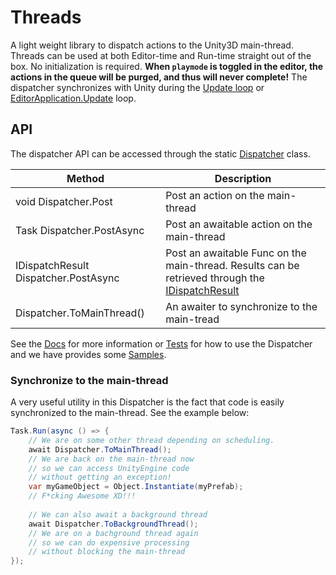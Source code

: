 # Threads

A light weight library to dispatch actions to the Unity3D main-thread.
Threads can be used at both Editor-time and Run-time straight out of the box.
No initialization is required.
**When `playmode` is toggled in the editor, the actions in the queue will be purged, and thus will never complete!**
The dispatcher synchronizes with Unity during the [Update loop](https://docs.unity3d.com/Manual/ExecutionOrder.html)
or [EditorApplication.Update](https://docs.unity3d.com/ScriptReference/EditorApplication-update.html) loop.

## API

The dispatcher API can be accessed through the static [Dispatcher](Runtime/Dispatcher.cs) class.

| Method                                  | Description                                                                                                                      |
|-----------------------------------------|----------------------------------------------------------------------------------------------------------------------------------|
| void Dispatcher.Post                    | Post an action on the main-thread                                                                                                |
| Task Dispatcher.PostAsync               | Post an awaitable action on the main-thread                                                                                      |
| IDispatchResult Dispatcher.PostAsync<T> | Post an awaitable Func<T> on the main-thread. Results can be retrieved through the [IDispatchResult](Runtime/IDispatchResult.cs) |
| Dispatcher.ToMainThread()               | An awaiter to synchronize to the main-tread                                                                                      |

See the [Docs](Documentation~) for more information or [Tests](Tests) for how to use the Dispatcher and we have provides some [Samples](Samples~/Samples.cs).

### Synchronize to the main-thread
A very useful utility in this Dispatcher is the fact that code is easily synchronized to the main-thread.
See the example below:

```csharp
Task.Run(async () => {
    // We are on some other thread depending on scheduling.
    await Dispatcher.ToMainThread();
    // We are back on the main-thread now
    // so we can access UnityEngine code 
    // without getting an exception! 
    var myGameObject = Object.Instantiate(myPrefab);
    // F*cking Awesome XD!!!
    
    // We can also await a background thread
    await Dispatcher.ToBackgroundThread();
    // We are on a bachground thread again
    // so we can do expensive processing
    // without blocking the main-thread
});
```